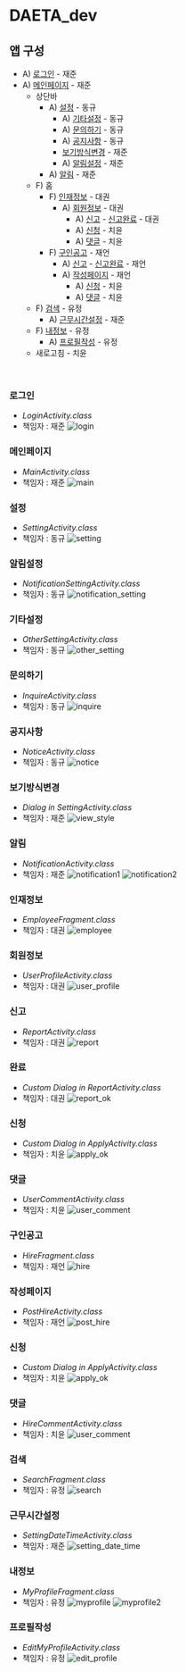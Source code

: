 # DAETA_dev

## 앱 구성

  - A) [로그인](#로그인) - 재준
- A) [메인페이지](#메인페이지) - 재준
  - 상단바
    - A) [설정](#설정) - 동규
      - A) [기타설정](#기타설정) - 동규
      - A) [문의하기](#문의하기) - 동규
      - A) [공지사항](#공지사항) - 동규
      - [보기방식변경](#보기방식변경) - 재준
      - A) [알림설정](#알림설정) - 재준
    - A) [알림](#알림) - 재준
  - F) 홈
    - F) [인재정보](#인재정보) - 대권
      - A) [회원정보](#회원정보) - 대권
        - A) [신고](#신고) - [신고완료](#신고완료) - 대권
        - A) [신청](#신청) - 치윤
        - A) [댓글](#댓글) - 치윤
    - F) [구인공고](#구인공고) - 재언
      - A) [신고](#신고) - [신고완료](#신고완료) - 재언
      - A) [작성페이지](#작성페이지) - 재언
        - A) [신청](#신청) - 치윤
        - A) [댓글](#댓글) - 치윤
  - F) [검색](#검색) - 유정
    - A) [근무시간설정](#근무시간설정) - 재준
  - F) [내정보](#내정보) - 유정
    - A) [프로필작성](#프로필작성) - 유정
  - 새로고침 - 치윤

<br>

### 로그인
- *LoginActivity.class*
- 책임자 : 재준
![login](/img/UIdesign/login.png)

### 메인페이지
- *MainActivity.class*
- 책임자 : 재준
![main](/img/UIdesign/main.jpg)

### 설정
- *SettingActivity.class*
- 책임자 : 동규
![setting](/img/UIdesign/setting.png)

### 알림설정
- *NotificationSettingActivity.class*
- 책임자 : 동규
![notification_setting](/img/UIdesign/notification_setting.png)

### 기타설정
- *OtherSettingActivity.class*
- 책임자 : 동규
![other_setting](/img/UIdesign/other_setting.png)

### 문의하기
- *InquireActivity.class*
- 책임자 : 동규
![inquire](/img/UIdesign/inquire.png)

### 공지사항
- *NoticeActivity.class*
- 책임자 : 동규
![notice](/img/UIdesign/notice.png)

### 보기방식변경
- *Dialog in SettingActivity.class*
- 책임자 : 재준
![view_style](/img/UIdesign/view_style.png)

### 알림
- *NotificationActivity.class*
- 책임자 : 재준
![notification1](/img/UIdesign/notification1.png)
![notification2](/img/UIdesign/notification2.png)

### 인재정보
- *EmployeeFragment.class*
- 책임자 : 대권
![employee](/img/UIdesign/employee.png)

### 회원정보
- *UserProfileActivity.class*
- 책임자 : 대권
![user_profile](/img/UIdesign/user_profile.jpg)

### 신고
- *ReportActivity.class*
- 책임자 : 대권
![report](/img/UIdesign/report.jpg)

### 완료
- *Custom Dialog in ReportActivity.class*
- 책임자 : 대권
![report_ok](/img/UIdesign/report_ok.jpg)

### 신청
- *Custom Dialog in ApplyActivity.class*
- 책임자 : 치윤
![apply_ok](/img/UIdesign/apply_ok.jpg)

### 댓글
- *UserCommentActivity.class*
- 책임자 : 치윤
![user_comment](/img/UIdesign/user_comment.jpg)

### 구인공고
- *HireFragment.class*
- 책임자 : 재언
![hire](/img/UIdesign/hire.jpg)

### 작성페이지
- *PostHireActivity.class*
- 책임자 : 재언
![post_hire](/img/UIdesign/post_hire.jpg)

### 신청
- *Custom Dialog in ApplyActivity.class*
- 책임자 : 치윤
![apply_ok](/img/UIdesign/apply_ok.jpg)

### 댓글
- *HireCommentActivity.class*
- 책임자 : 치윤
![user_comment](/img/UIdesign/user_comment.jpg)

### 검색
- *SearchFragment.class*
- 책임자 : 유정
![search](/img/UIdesign/search.jpg)

### 근무시간설정
- *SettingDateTimeActivity.class*
- 책임자 : 재준
![setting_date_time](/img/UIdesign/setting_date_time.png)

### 내정보
- *MyProfileFragment.class*
- 책임자 : 유정
![myprofile](/img/UIdesign/myprofile.jpg)
![myprofile2](/img/UIdesign/myprofile2.jpg)

### 프로필작성
- *EditMyProfileActivity.class*
- 책임자 : 유정
![edit_profile](/img/UIdesign/edit_profile.jpg)
